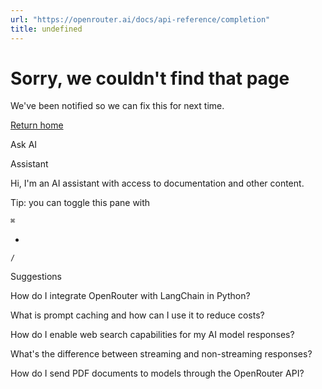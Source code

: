 ```yaml
---
url: "https://openrouter.ai/docs/api-reference/completion"
title: undefined
---
```


# Sorry, we couldn't find that page

We've been notified so we can fix this for next time.

[Return home](https://openrouter.ai/docs)

Ask AI

Assistant

Hi, I'm an AI assistant with access to documentation and other content.

Tip: you can toggle this pane with

`⌘`

+

`/`

Suggestions

How do I integrate OpenRouter with LangChain in Python?

What is prompt caching and how can I use it to reduce costs?

How do I enable web search capabilities for my AI model responses?

What's the difference between streaming and non-streaming responses?

How do I send PDF documents to models through the OpenRouter API?